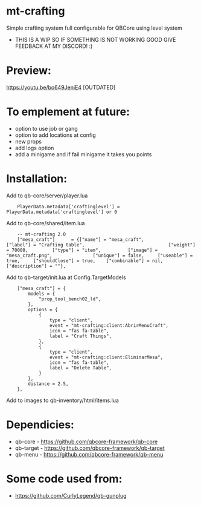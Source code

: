 # mt-crafting
Simple crafting system full configurable for QBCore using level system
- THIS IS A WIP SO IF SOMETHING IS NOT WORKING GOOD GIVE FEEDBACK AT MY DISCORD! :)

# Preview:
https://youtu.be/bo649JeniE4 [OUTDATED]

# To emplement at future:
- option to use job or gang
- option to add locations at config
- new props
- add logs option
- add a minigame and if fail minigame it takes you points

# Installation:
Add to qb-core/server/player.lua
```
    PlayerData.metadata['craftinglevel'] = PlayerData.metadata['craftinglevel'] or 0
```

Add to qb-core/shared/item.lua

```
	-- mt-crafting 2.0
	["mesa_craft"]  	= {["name"] = "mesa_craft", 			["label"] = "Crafting table", 								["weight"] = 70000, 		["type"] = "item", 			["image"] = "mesa_craft.png", 				["unique"] = false, 	["useable"] = true, 	["shouldClose"] = true,    ["combinable"] = nil,   ["description"] = ""},

```

Add to qb-target/init.lua at Config.TargetModels
```
    ["mesa_craft"] = {
        models = {
            "prop_tool_bench02_ld",
        },
        options = {
            {
                type = "client",
                event = "mt-crafting:client:AbrirMenuCraft",
                icon = "fas fa-table", 
                label = "Craft Things",
            },
            {
                type = "client",
                event = "mt-crafting:client:EliminarMesa",
                icon = "fas fa-table", 
                label = "Delete Table",
            }
        },
        distance = 2.5,
    },
```

Add to images to qb-inventory/html/items.lua

# Dependicies:
- qb-core - https://github.com/qbcore-framework/qb-core
- qb-target - https://github.com/qbcore-framework/qb-target
- qb-menu - https://github.com/qbcore-framework/qb-menu

# Some code used from:
- https://github.com/CurlyLegend/qb-gunplug
